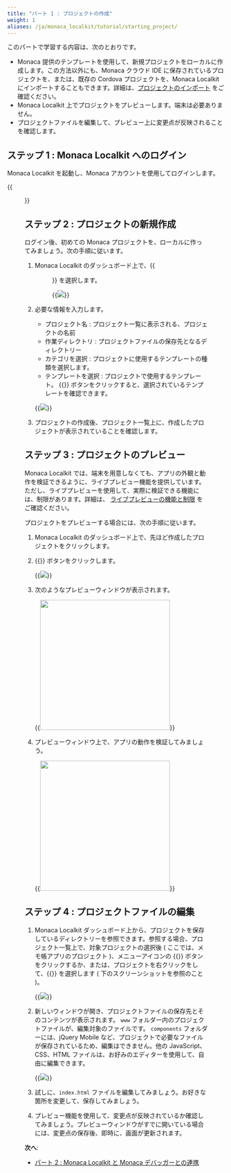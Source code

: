 ```yaml
---
title: "パート 1 : プロジェクトの作成"
weight: 1
aliases: /ja/monaca_localkit/tutorial/starting_project/
---
```


このパートで学習する内容は、次のとおりです。

-   Monaca
    提供のテンプレートを使用して、新規プロジェクトをローカルに作成します。この方法以外にも、Monaca
    クラウド IDE に保存されているプロジェクトを、または、既存の Cordova
    プロジェクトを、Monaca Localkit
    にインポートすることもできます。詳細は、[プロジェクトのインポート](/ja/products_guide/monaca_localkit/overview/#プロジェクトのインポート)
    をご確認ください。
-   Monaca Localkit
    上でプロジェクトをプレビューします。端末は必要ありません。
-   プロジェクトファイルを編集して、プレビュー上に変更点が反映されることを確認します。

## ステップ 1 : Monaca Localkit へのログイン

Monaca Localkit を起動し、Monaca アカウントを使用してログインします。

{{<figure src="/images/monaca_localkit/tutorial/starting_project/1.png">}}

## ステップ 2 : プロジェクトの新規作成

ログイン後、初めての Monaca
プロジェクトを、ローカルに作ってみましょう。次の手順に従います。

1.  Monaca Localkit のダッシュボード上で、{{<menu menu1="+" menu2="作成">}} を選択します。

    {{<img src="/images/monaca_localkit/tutorial/starting_project/2.png">}}

2.  必要な情報を入力します。

    - プロジェクト名 : プロジェクト一覧に表示される、プロジェクトの名前
    - 作業ディレクトリ : プロジェクトファイルの保存先となるディレクトリー
    - カテゴリを選択 : プロジェクトに使用するテンプレートの種類を選択します。
    - テンプレートを選択 : プロジェクトで使用するテンプレート。 {{<guilabel name="プレビュー">}} ボタンをクリックすると、選択されているテンプレートを確認できます。

    {{<img src="/images/monaca_localkit/tutorial/starting_project/3.png">}}

3.  プロジェクトの作成後、プロジェクト一覧上に、作成したプロジェクトが表示されていることを確認します。

## ステップ 3 : プロジェクトのプレビュー

Monaca Localkit
では、端末を用意しなくても、アプリの外観と動作を検証できるように、ライブプレビュー機能を提供しています。ただし、ライブプレビューを使用して、実際に検証できる機能には、制限があります。詳細は、
[ライブプレビューの機能と制限](/ja/products_guide/monaca_ide/overview/#ライブプレビュー) をご確認ください。

プロジェクトをプレビューする場合には、次の手順に従います。

1.  Monaca Localkit のダッシュボード上で、先ほど作成したプロジェクトをクリックします。

2.  {{<guilabel name="プレビュー">}} ボタンをクリックします。

    {{<img src="/images/monaca_localkit/tutorial/starting_project/4.png">}}

3.  次のようなプレビューウィンドウが表示されます。

    {{<img src="/images/monaca_localkit/tutorial/starting_project/5.png" width="300">}}

4.  プレビューウィンドウ上で、アプリの動作を検証してみましょう。

    {{<img src="/images/monaca_localkit/tutorial/starting_project/8.png" width="300">}}

## ステップ 4 : プロジェクトファイルの編集

1.  Monaca Localkit
    ダッシュボード上から、プロジェクトを保存しているディレクトリーを参照できます。参照する場合、プロジェクト一覧上で、対象プロジェクトの選択後 ( ここでは、メモ帳アプリのプロジェクト )、メニューアイコンの {{<guilabel name="開く">}}
    ボタンをクリックするか、または、プロジェクトを右クリックをして、{{<guilabel name="開く">}}
    を選択します ( 下のスクリーンショットを参照のこと )。

    {{<img src="/images/monaca_localkit/tutorial/starting_project/6.png">}}

2.  新しいウィンドウが開き、プロジェクトファイルの保存先とそのコンテンツが表示されます。
    `www` フォルダー内のプロジェクトファイルが、編集対象のファイルです。
    `components` フォルダーには、jQuery Mobile
    など、プロジェクトで必要なファイルが保存されているため、編集はできません。他の
    JavaScript、CSS、HTML
    ファイルは、お好みのエディターを使用して、自由に編集できます。

    {{<img src="/images/monaca_localkit/tutorial/starting_project/7.png">}}

3.  試しに、`index.html` ファイルを編集してみましょう。お好きな箇所を変更して、保存してみましょう。

4.  プレビュー機能を使用して、変更点が反映されているか確認してみましょう。プレビューウィンドウがすでに開いている場合には、変更点の保存後、即時に、画面が更新されます。

**次へ**:

- [パート 2 : Monaca Localkit と Monaca デバッガーとの連携](../testing_debugging/)
